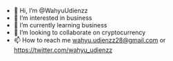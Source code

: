 - 👋 Hi, I’m @WahyuUdienzz
- 👀 I’m interested in business
- 🌱 I’m currently learning business
- 💞️ I’m looking to collaborate on cryptocurrency
- 📫 How to reach me wahyu.udienzz28@gmail.com or https://twitter.com/wahyu_udienzz

<!---
WahyuUdienzz/WahyuUdienzz is a ✨ special ✨ repository because its `README.md` (this file) appears on your GitHub profile.
You can click the Preview link to take a look at your changes.
--->
